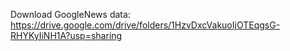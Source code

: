 Download GoogleNews data: https://drive.google.com/drive/folders/1HzvDxcVakuoIjOTEqgsG-RHYKyIiNH1A?usp=sharing
